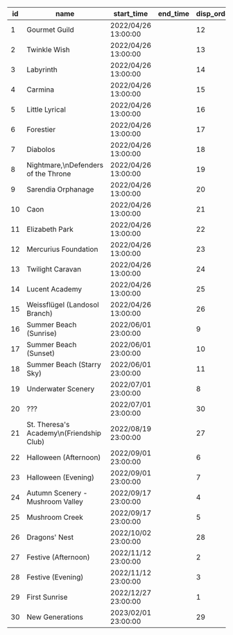 |id|name|start_time|end_time|disp_order|
| --- | --- | --- | --- | --- |
|1|Gourmet Guild|2022/04/26 13:00:00||12|
|2|Twinkle Wish|2022/04/26 13:00:00||13|
|3|Labyrinth|2022/04/26 13:00:00||14|
|4|Carmina|2022/04/26 13:00:00||15|
|5|Little Lyrical|2022/04/26 13:00:00||16|
|6|Forestier|2022/04/26 13:00:00||17|
|7|Diabolos|2022/04/26 13:00:00||18|
|8|Nightmare,\nDefenders of the Throne|2022/04/26 13:00:00||19|
|9|Sarendia Orphanage|2022/04/26 13:00:00||20|
|10|Caon|2022/04/26 13:00:00||21|
|11|Elizabeth Park|2022/04/26 13:00:00||22|
|12|Mercurius Foundation|2022/04/26 13:00:00||23|
|13|Twilight Caravan|2022/04/26 13:00:00||24|
|14|Lucent Academy|2022/04/26 13:00:00||25|
|15|Weissflügel (Landosol Branch)|2022/04/26 13:00:00||26|
|16|Summer Beach (Sunrise)|2022/06/01 23:00:00||9|
|17|Summer Beach (Sunset)|2022/06/01 23:00:00||10|
|18|Summer Beach (Starry Sky)|2022/06/01 23:00:00||11|
|19|Underwater Scenery|2022/07/01 23:00:00||8|
|20|???|2022/07/01 23:00:00||30|
|21|St. Theresa's Academy\n(Friendship Club)|2022/08/19 23:00:00||27|
|22|Halloween (Afternoon)|2022/09/01 23:00:00||6|
|23|Halloween (Evening)|2022/09/01 23:00:00||7|
|24|Autumn Scenery - Mushroom Valley|2022/09/17 23:00:00||4|
|25|Mushroom Creek|2022/09/17 23:00:00||5|
|26|Dragons' Nest|2022/10/02 23:00:00||28|
|27|Festive (Afternoon)|2022/11/12 23:00:00||2|
|28|Festive (Evening)|2022/11/12 23:00:00||3|
|29|First Sunrise|2022/12/27 23:00:00||1|
|30|New Generations|2023/02/01 23:00:00||29|